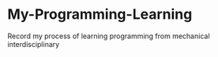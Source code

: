 # My-Programming-Learning
Record my process of learning programming from mechanical interdisciplinary
